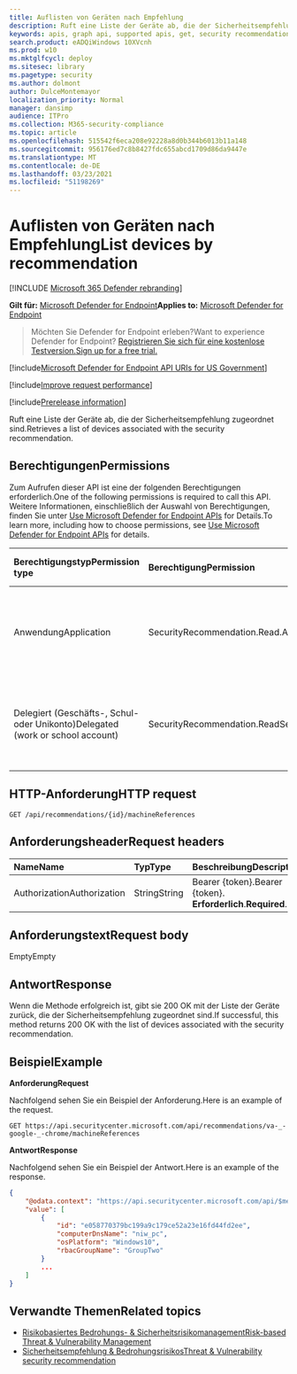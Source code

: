 ```yaml
---
title: Auflisten von Geräten nach Empfehlung
description: Ruft eine Liste der Geräte ab, die der Sicherheitsempfehlung zugeordnet sind.
keywords: apis, graph api, supported apis, get, security recommendation for vulnerable devices, threat and vulnerability management, threat and vulnerability management api
search.product: eADQiWindows 10XVcnh
ms.prod: w10
ms.mktglfcycl: deploy
ms.sitesec: library
ms.pagetype: security
ms.author: dolmont
author: DulceMontemayor
localization_priority: Normal
manager: dansimp
audience: ITPro
ms.collection: M365-security-compliance
ms.topic: article
ms.openlocfilehash: 515542f6eca208e92228a8d0b344b6013b11a148
ms.sourcegitcommit: 956176ed7c8b8427fdc655abcd1709d86da9447e
ms.translationtype: MT
ms.contentlocale: de-DE
ms.lasthandoff: 03/23/2021
ms.locfileid: "51198269"
---
```

# <a name="list-devices-by-recommendation"></a><span data-ttu-id="c2756-104">Auflisten von Geräten nach Empfehlung</span><span class="sxs-lookup"><span data-stu-id="c2756-104">List devices by recommendation</span></span>

[!INCLUDE [Microsoft 365 Defender rebranding](../../includes/microsoft-defender.md)]

<span data-ttu-id="c2756-105">**Gilt für:** [Microsoft Defender for Endpoint](https://go.microsoft.com/fwlink/?linkid=2154037)</span><span class="sxs-lookup"><span data-stu-id="c2756-105">**Applies to:** [Microsoft Defender for Endpoint](https://go.microsoft.com/fwlink/?linkid=2154037)</span></span>

> <span data-ttu-id="c2756-106">Möchten Sie Defender for Endpoint erleben?</span><span class="sxs-lookup"><span data-stu-id="c2756-106">Want to experience Defender for Endpoint?</span></span> [<span data-ttu-id="c2756-107">Registrieren Sie sich für eine kostenlose Testversion.</span><span class="sxs-lookup"><span data-stu-id="c2756-107">Sign up for a free trial.</span></span>](https://www.microsoft.com/microsoft-365/windows/microsoft-defender-atp?ocid=docs-wdatp-exposedapis-abovefoldlink)

[!include[Microsoft Defender for Endpoint API URIs for US Government](../../includes/microsoft-defender-api-usgov.md)]

[!include[Improve request performance](../../includes/improve-request-performance.md)]

[!include[Prerelease information](../../includes/prerelease.md)]

<span data-ttu-id="c2756-108">Ruft eine Liste der Geräte ab, die der Sicherheitsempfehlung zugeordnet sind.</span><span class="sxs-lookup"><span data-stu-id="c2756-108">Retrieves a list of devices associated with the security recommendation.</span></span>

## <a name="permissions"></a><span data-ttu-id="c2756-109">Berechtigungen</span><span class="sxs-lookup"><span data-stu-id="c2756-109">Permissions</span></span>
<span data-ttu-id="c2756-110">Zum Aufrufen dieser API ist eine der folgenden Berechtigungen erforderlich.</span><span class="sxs-lookup"><span data-stu-id="c2756-110">One of the following permissions is required to call this API.</span></span> <span data-ttu-id="c2756-111">Weitere Informationen, einschließlich der Auswahl von Berechtigungen, finden Sie unter [Use Microsoft Defender for Endpoint APIs](apis-intro.md) for Details.</span><span class="sxs-lookup"><span data-stu-id="c2756-111">To learn more, including how to choose permissions, see [Use Microsoft Defender for Endpoint APIs](apis-intro.md) for details.</span></span>

<span data-ttu-id="c2756-112">Berechtigungstyp</span><span class="sxs-lookup"><span data-stu-id="c2756-112">Permission type</span></span> |   <span data-ttu-id="c2756-113">Berechtigung</span><span class="sxs-lookup"><span data-stu-id="c2756-113">Permission</span></span>  |   <span data-ttu-id="c2756-114">Anzeigename der Berechtigung</span><span class="sxs-lookup"><span data-stu-id="c2756-114">Permission display name</span></span>
:---|:---|:---
<span data-ttu-id="c2756-115">Anwendung</span><span class="sxs-lookup"><span data-stu-id="c2756-115">Application</span></span> |   <span data-ttu-id="c2756-116">SecurityRecommendation.Read.All</span><span class="sxs-lookup"><span data-stu-id="c2756-116">SecurityRecommendation.Read.All</span></span> |   <span data-ttu-id="c2756-117">"Informationen zur Sicherheitsempfehlung zur Bedrohungs- und Sicherheitsrisikoverwaltung lesen"</span><span class="sxs-lookup"><span data-stu-id="c2756-117">'Read Threat and Vulnerability Management security recommendation information'</span></span>
<span data-ttu-id="c2756-118">Delegiert (Geschäfts-, Schul- oder Unikonto)</span><span class="sxs-lookup"><span data-stu-id="c2756-118">Delegated (work or school account)</span></span> | <span data-ttu-id="c2756-119">SecurityRecommendation.Read</span><span class="sxs-lookup"><span data-stu-id="c2756-119">SecurityRecommendation.Read</span></span> |  <span data-ttu-id="c2756-120">"Informationen zur Sicherheitsempfehlung zur Bedrohungs- und Sicherheitsrisikoverwaltung lesen"</span><span class="sxs-lookup"><span data-stu-id="c2756-120">'Read Threat and Vulnerability Management security recommendation information'</span></span>

## <a name="http-request"></a><span data-ttu-id="c2756-121">HTTP-Anforderung</span><span class="sxs-lookup"><span data-stu-id="c2756-121">HTTP request</span></span>
```
GET /api/recommendations/{id}/machineReferences
```

## <a name="request-headers"></a><span data-ttu-id="c2756-122">Anforderungsheader</span><span class="sxs-lookup"><span data-stu-id="c2756-122">Request headers</span></span>

<span data-ttu-id="c2756-123">Name</span><span class="sxs-lookup"><span data-stu-id="c2756-123">Name</span></span> | <span data-ttu-id="c2756-124">Typ</span><span class="sxs-lookup"><span data-stu-id="c2756-124">Type</span></span> | <span data-ttu-id="c2756-125">Beschreibung</span><span class="sxs-lookup"><span data-stu-id="c2756-125">Description</span></span>
:---|:---|:---
<span data-ttu-id="c2756-126">Authorization</span><span class="sxs-lookup"><span data-stu-id="c2756-126">Authorization</span></span> | <span data-ttu-id="c2756-127">String</span><span class="sxs-lookup"><span data-stu-id="c2756-127">String</span></span> | <span data-ttu-id="c2756-128">Bearer {token}.</span><span class="sxs-lookup"><span data-stu-id="c2756-128">Bearer {token}.</span></span> <span data-ttu-id="c2756-129">**Erforderlich**.</span><span class="sxs-lookup"><span data-stu-id="c2756-129">**Required**.</span></span>


## <a name="request-body"></a><span data-ttu-id="c2756-130">Anforderungstext</span><span class="sxs-lookup"><span data-stu-id="c2756-130">Request body</span></span>
<span data-ttu-id="c2756-131">Empty</span><span class="sxs-lookup"><span data-stu-id="c2756-131">Empty</span></span>

## <a name="response"></a><span data-ttu-id="c2756-132">Antwort</span><span class="sxs-lookup"><span data-stu-id="c2756-132">Response</span></span>
<span data-ttu-id="c2756-133">Wenn die Methode erfolgreich ist, gibt sie 200 OK mit der Liste der Geräte zurück, die der Sicherheitsempfehlung zugeordnet sind.</span><span class="sxs-lookup"><span data-stu-id="c2756-133">If successful, this method returns 200 OK with the list of devices associated with the security recommendation.</span></span>


## <a name="example"></a><span data-ttu-id="c2756-134">Beispiel</span><span class="sxs-lookup"><span data-stu-id="c2756-134">Example</span></span>

<span data-ttu-id="c2756-135">**Anforderung**</span><span class="sxs-lookup"><span data-stu-id="c2756-135">**Request**</span></span>

<span data-ttu-id="c2756-136">Nachfolgend sehen Sie ein Beispiel der Anforderung.</span><span class="sxs-lookup"><span data-stu-id="c2756-136">Here is an example of the request.</span></span>

```
GET https://api.securitycenter.microsoft.com/api/recommendations/va-_-google-_-chrome/machineReferences
```

<span data-ttu-id="c2756-137">**Antwort**</span><span class="sxs-lookup"><span data-stu-id="c2756-137">**Response**</span></span>

<span data-ttu-id="c2756-138">Nachfolgend sehen Sie ein Beispiel der Antwort.</span><span class="sxs-lookup"><span data-stu-id="c2756-138">Here is an example of the response.</span></span>

```json
{
    "@odata.context": "https://api.securitycenter.microsoft.com/api/$metadata#MachineReferences",
    "value": [
        {
            "id": "e058770379bc199a9c179ce52a23e16fd44fd2ee",
            "computerDnsName": "niw_pc",
            "osPlatform": "Windows10",
            "rbacGroupName": "GroupTwo"
        }
        ...
    ]
}
```

## <a name="related-topics"></a><span data-ttu-id="c2756-139">Verwandte Themen</span><span class="sxs-lookup"><span data-stu-id="c2756-139">Related topics</span></span>
- [<span data-ttu-id="c2756-140">Risikobasiertes Bedrohungs- & Sicherheitsrisikomanagement</span><span class="sxs-lookup"><span data-stu-id="c2756-140">Risk-based Threat & Vulnerability Management</span></span>](https://docs.microsoft.com/microsoft-365/security/defender-endpoint/next-gen-threat-and-vuln-mgt)
- [<span data-ttu-id="c2756-141">Sicherheitsempfehlung & Bedrohungsrisikos</span><span class="sxs-lookup"><span data-stu-id="c2756-141">Threat & Vulnerability security recommendation</span></span>](https://docs.microsoft.com/microsoft-365/security/defender-endpoint/tvm-security-recommendation)
